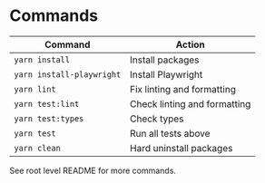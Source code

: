# Commands

| Command                   | Action                       |
| ------------------------- | ---------------------------- |
| `yarn install`            | Install packages             |
| `yarn install-playwright` | Install Playwright           |
| `yarn lint`               | Fix linting and formatting   |
| `yarn test:lint`          | Check linting and formatting |
| `yarn test:types`         | Check types                  |
| `yarn test`               | Run all tests above          |
| `yarn clean`              | Hard uninstall packages      |

See root level README for more commands.
